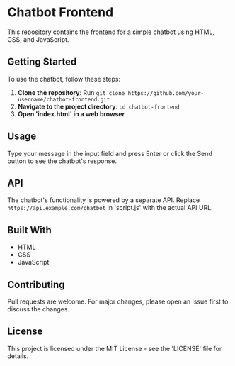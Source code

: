 # Chatbot Frontend

This repository contains the frontend for a simple chatbot using HTML, CSS, and JavaScript.

## Getting Started

To use the chatbot, follow these steps:

1. **Clone the repository**: Run `git clone https://github.com/your-username/chatbot-frontend.git`
2. **Navigate to the project directory**: `cd chatbot-frontend`
3. **Open 'index.html' in a web browser**

## Usage

Type your message in the input field and press Enter or click the Send button to see the chatbot's response.

## API

The chatbot's functionality is powered by a separate API. Replace `https://api.example.com/chatbot` in 'script.js' with the actual API URL.

## Built With

- HTML
- CSS
- JavaScript

## Contributing

Pull requests are welcome. For major changes, please open an issue first to discuss the changes.

## License

This project is licensed under the MIT License - see the 'LICENSE' file for details.